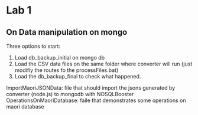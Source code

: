 # Lab 1
## On Data manipulation on mongo

Three options to start:

1. Load db_backup_initial on mongo db
2. Load the CSV data files on the same folder where converter will run (just modifiy the routes fo the processFiles.bat)
3. Load the db_backup_final to check what happened.


ImportMaoriJSONData: file that should import the jsons generated by converter (node.js) to mongodb with NOSQLBooster
OperationsOnMaoriDatabase: faile that demonstrates some operations on maori database
